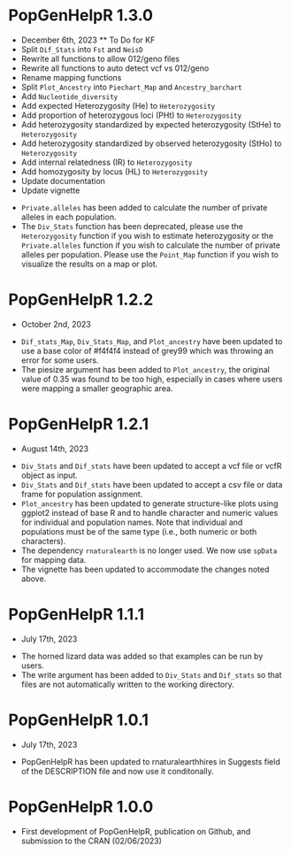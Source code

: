 # PopGenHelpR 1.3.0
- December 6th, 2023
** To Do for KF
- Split `Dif_Stats` into `Fst` and `NeisD`
- Rewrite all functions to allow 012/geno files
- Rewrite all functions to auto detect vcf vs 012/geno
- Rename mapping functions
- Split `Plot_Ancestry` into `Piechart_Map` and `Ancestry_barchart`
- Add `Nucleotide_diversity`
- Add expected Heterozygosity (He) to `Heterozygosity`
- Add proportion of heterozygous loci (PHt) to `Heterozygosity`
- Add heterozygosity standardized by expected heterozygosity (StHe) to `Heterozygosity`
- Add heterozygosity standardized by observed heterozygosity (StHo) to `Heterozygosity`
- Add internal relatedness (IR) to `Heterozygosity`
- Add homozygosity by locus (HL) to `Heterozygosity`
- Update documentation
- Update vignette 

* `Private.alleles` has been added to calculate the number of private alleles in each population. 
* The `Div_Stats` function has been deprecated, please use the `Heterozygosity` function if you wish to estimate heterozygosity or the `Private.alleles` function if you wish to calculate the number of private alleles per population. Please use the `Point_Map` function if you wish to visualize the results on a map or plot.

# PopGenHelpR 1.2.2
- October 2nd, 2023
* `Dif_stats_Map`, `Div_Stats_Map`, and `Plot_ancestry` have been updated to use a base color of #f4f4f4 instead of grey99 which was throwing an error for some users. 
* The piesize argument has been added to `Plot_ancestry`, the original value of 0.35 was found to be too high, especially in cases where users were mapping a smaller geographic area. 

# PopGenHelpR 1.2.1
- August 14th, 2023
* `Div_Stats` and `Dif_stats` have been updated to accept a vcf file or vcfR object as input. 
* `Div_Stats` and `Dif_stats` have been updated to accept a csv file or data frame for population assignment. 
* `Plot_ancestry` has been updated to generate structure-like plots using ggplot2 instead of base R and to handle character and numeric values for individual and population names. Note that individual and populations must be of the same type (i.e., both numeric or both characters). 
* The dependency `rnaturalearth` is no longer used. We now use `spData` for mapping data. 
* The vignette has been updated to accommodate the changes noted above. 

# PopGenHelpR 1.1.1 
- July 17th, 2023
* The horned lizard data was added so that examples can be run by users.
* The write argument has been added to `Div_Stats` and `Dif_stats` so that files are not automatically written to the working directory. 

# PopGenHelpR 1.0.1 
- July 17th, 2023
*  PopGenHelpR has been updated to rnaturalearthhires in Suggests field of the DESCRIPTION file and now use it conditonally. 


# PopGenHelpR 1.0.0
*  First development of PopGenHelpR, publication on Github, and submission to the CRAN (02/06/2023)
